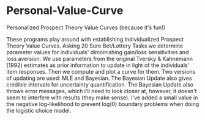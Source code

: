 # Personal-Value-Curve
Personalized Prospect Theory Value Curves (because it's fun!)

These programs play around with establishing Individualized Prospect Theory Value Curves. Asking 20 Sure Bet/Lottery Tasks we determine parameter values for individuals' dimninishing gain/loss sensitivities and loss aversion. We  use parameters from the original Tversky & Kahnemann (1992) estimates as prior information to update in light of the individuals' item responses. Then we compute and plot a curve for them. Two versions of updating are used: MLE and Bayesian. The Bayesian Update also gives credible intervals for uncertainty quantification. The Bayesian Update also throws error messages, which i'll need to look closer at, however, it doesn't seem to interfere with results (they make sense). I've added a small value in the negative log-likelihood to prevent log(0) boundary problems when doing the logistic choice model.  
